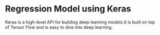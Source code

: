 # Regression Model using Keras
Keras is a high-level API for building deep learning models.It is built on top of Tensor Flow and is easy to dive into deep learning.
